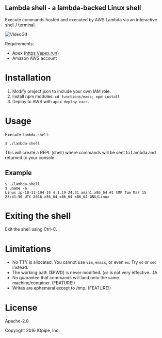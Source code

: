 Lambda shell - a lambda-backed Linux shell
------------------------------------------

Execute commands hosted and executed by AWS Lambda
via an interactive shell / terminal.

![VideoGif](https://raw.githubusercontent.com/iopipe/lambda-shell/master/contrib/demo.gif)

Requirements:
 - Apex (https://apex.run)
 - Amazon AWS account

# Installation

1. Modify project.json to include your own IAM role.
2. Install npm modules: `cd functions/exec; npm install`
3. Deploy to AWS with `apex deploy exec`.

# Usage

Execute `lambda-shell`:

```
$ ./lambda-shell
```

This will create a REPL (shell) where commands will be
sent to Lambda and returned to your console.

## Example

```
$ ./lambda-shell
$ uname -a
Linux ip-10-11-194-19 4.1.19-24.31.amzn1.x86_64 #1 SMP Tue Mar 15 23:41:50 UTC 2016 x86_64 x86_64 x86_64 GNU/Linux
```

# Exiting the shell

Exit the shell using Ctrl-C.

# Limitations

* No TTY is allocated. You cannot use `vim`, `emacs`, or even `ex`. Try `ed` or `sed` instead.
* The working path ($PWD) is never modified. (`cd` is not very effective...)A
* No guarantee that commands will land onto the same machine/container. (FEATURE!)
* Writes are ephemeral except to /tmp. (FEATURE!)

# License

Apache-2.0

Copyright 2016  IOpipe, Inc.
